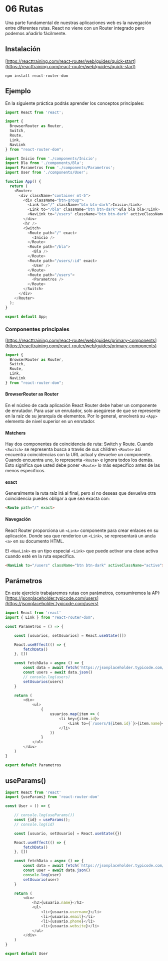 # 06 Rutas
Una parte fundamental de nuestras aplicaciones web es la navegación entre diferentes rutas. React no viene con un Router integrado pero podemos añadirlo fácilmente.

## Instalación
[https://reacttraining.com/react-router/web/guides/quick-start](https://reacttraining.com/react-router/web/guides/quick-start)

```
npm install react-router-dom
```

## Ejemplo
En la siguiente práctica podrás aprender los conceptos principales:

```js
import React from 'react';

import {
  BrowserRouter as Router,
  Switch,
  Route,
  Link,
  NavLink
} from "react-router-dom";

import Inicio from './components/Inicio';
import Bla from './components/Bla';
import Parametros from './components/Parametros';
import User from './components/User';

function App() {
  return (
    <Router>
      <div className="container mt-5">
        <div className="btn-group">
          <Link to="/" className="btn btn-dark">Inicio</Link>
          <Link to="/bla" className="btn btn-dark">Bla bla bla</Link>
          <NavLink to="/users" className="btn btn-dark" activeClassName="active">Users</NavLink>
        </div>
        <hr />
        <Switch>
          <Route path="/" exact>
            <Inicio />
          </Route>
          <Route path="/bla">
            <Bla />
          </Route>
          <Route path="/users/:id" exact>
            <User />
          </Route>
          <Route path="/users">
            <Parametros />
          </Route>
        </Switch>
      </div>
    </Router>
  );
}

export default App;
```

### Componentes principales
[https://reacttraining.com/react-router/web/guides/primary-components](https://reacttraining.com/react-router/web/guides/primary-components)
```js
import {
  BrowserRouter as Router,
  Switch,
  Route,
  Link,
  NavLink
} from "react-router-dom";
```

#### BrowserRouter as Router
En el núcleo de cada aplicación React Router debe haber un componente de enrutador. Para usar un enrutador, solo asegúrese de que se represente en la raíz de su jerarquía de elementos. Por lo general, envolverá su ``<App>`` elemento de nivel superior en un enrutador.

#### Matchers
Hay dos componentes de coincidencia de ruta: Switch y Route. Cuando ``<Switch>`` se representa busca a través de sus children ``<Route>`` así encuentra coincidencias con la URL actual y devuelve un componente. Cuando encuentra uno, lo representa ``<Route>`` e ignora todos los demás. Esto significa que usted debe poner ``<Route>`` lo más específico antes de las menos específicos.

#### exact
Generalmente la ruta raíz irá al final, pero si no deseas que devuelva otra coincidencia puedes obligar a que sea exacta con:
```html
<Route path="/" exact>
```

#### Navegación
React Router proporciona un ``<Link>`` componente para crear enlaces en su aplicación. Donde sea que renderice un ``<Link>``, se representará un ancla ``<a>`` en su documento HTML.

El ``<NavLink>`` es un tipo especial ``<Link>`` que puede activar una clase activa cuando esté en la ruta específica.
```html
<NavLink to="/users" className="btn btn-dark" activeClassName="active">Users</NavLink>
```

## Parámetros
En este ejercicio trabajaremos rutas con parámetros, consumiremos la API: [https://jsonplaceholder.typicode.com/users](https://jsonplaceholder.typicode.com/users)

```js
import React from 'react'
import { Link } from "react-router-dom";

const Parametros = () => {

    const [usuarios, setUsuarios] = React.useState([])

    React.useEffect(() => {
        fetchData()
    }, [])

    const fetchData = async () => {
        const data = await fetch('https://jsonplaceholder.typicode.com/users')
        const users = await data.json()
        // console.log(users)
        setUsuarios(users)
    }

    return (
        <div>
            <ul>
                {
                    usuarios.map(item => (
                        <li key={item.id}>
                            <Link to={`/users/${item.id}`}>{item.name}</Link>
                        </li>
                    ))
                }
            </ul>
        </div>
    )
}

export default Parametros
```

## useParams()
```js
import React from 'react'
import {useParams} from 'react-router-dom'

const User = () => {

    // console.log(useParams())
    const {id} = useParams();
    // console.log(id)

    const [usuario, setUsuario] = React.useState({})

    React.useEffect(() => {
        fetchData()
    }, [])

    const fetchData = async () => {
        const data = await fetch(`https://jsonplaceholder.typicode.com/users/${id}`)
        const user = await data.json()
        console.log(user)
        setUsuario(user)
    }

    return (
        <div>
            <h3>{usuario.name}</h3>
            <ul>
                <li>{usuario.username}</li>
                <li>{usuario.email}</li>
                <li>{usuario.phone}</li>
                <li>{usuario.website}</li>
            </ul>
        </div>
    )
}

export default User
```

